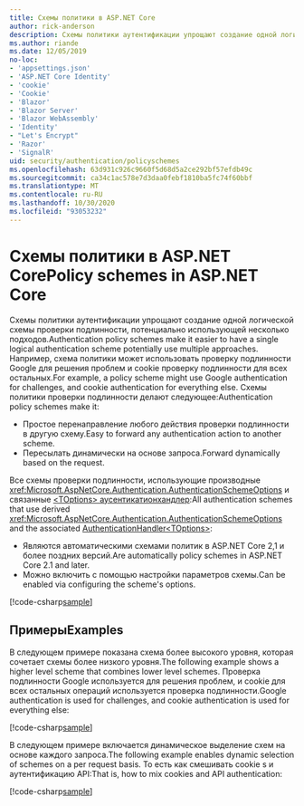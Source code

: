 ```yaml
---
title: Схемы политики в ASP.NET Core
author: rick-anderson
description: Схемы политики аутентификации упрощают создание одной логической схемы проверки подлинности
ms.author: riande
ms.date: 12/05/2019
no-loc:
- 'appsettings.json'
- 'ASP.NET Core Identity'
- 'cookie'
- 'Cookie'
- 'Blazor'
- 'Blazor Server'
- 'Blazor WebAssembly'
- 'Identity'
- "Let's Encrypt"
- 'Razor'
- 'SignalR'
uid: security/authentication/policyschemes
ms.openlocfilehash: 63d931c926c9660f5d68d5a2ce292bf57efdb49c
ms.sourcegitcommit: ca34c1ac578e7d3daa0febf1810ba5fc74f60bbf
ms.translationtype: MT
ms.contentlocale: ru-RU
ms.lasthandoff: 10/30/2020
ms.locfileid: "93053232"
---
```

# <a name="policy-schemes-in-aspnet-core"></a><span data-ttu-id="c465a-103">Схемы политики в ASP.NET Core</span><span class="sxs-lookup"><span data-stu-id="c465a-103">Policy schemes in ASP.NET Core</span></span>

<span data-ttu-id="c465a-104">Схемы политики аутентификации упрощают создание одной логической схемы проверки подлинности, потенциально использующей несколько подходов.</span><span class="sxs-lookup"><span data-stu-id="c465a-104">Authentication policy schemes make it easier to have a single logical authentication scheme potentially use multiple approaches.</span></span> <span data-ttu-id="c465a-105">Например, схема политики может использовать проверку подлинности Google для решения проблем и cookie проверку подлинности для всех остальных.</span><span class="sxs-lookup"><span data-stu-id="c465a-105">For example, a policy scheme might use Google authentication for challenges, and cookie authentication for everything else.</span></span> <span data-ttu-id="c465a-106">Схемы политики проверки подлинности делают следующее:</span><span class="sxs-lookup"><span data-stu-id="c465a-106">Authentication policy schemes make it:</span></span>

* <span data-ttu-id="c465a-107">Простое перенаправление любого действия проверки подлинности в другую схему.</span><span class="sxs-lookup"><span data-stu-id="c465a-107">Easy to forward any authentication action to another scheme.</span></span>
* <span data-ttu-id="c465a-108">Пересылать динамически на основе запроса.</span><span class="sxs-lookup"><span data-stu-id="c465a-108">Forward dynamically based on the request.</span></span>

<span data-ttu-id="c465a-109">Все схемы проверки подлинности, использующие производные <xref:Microsoft.AspNetCore.Authentication.AuthenticationSchemeOptions> и связанные [ \<TOptions> аусентикатионхандлер](/dotnet/api/microsoft.aspnetcore.authentication.authenticationhandler-1):</span><span class="sxs-lookup"><span data-stu-id="c465a-109">All authentication schemes that use derived <xref:Microsoft.AspNetCore.Authentication.AuthenticationSchemeOptions> and the associated [AuthenticationHandler\<TOptions>](/dotnet/api/microsoft.aspnetcore.authentication.authenticationhandler-1):</span></span>

* <span data-ttu-id="c465a-110">Являются автоматическими схемами политик в ASP.NET Core 2,1 и более поздних версий.</span><span class="sxs-lookup"><span data-stu-id="c465a-110">Are automatically policy schemes in ASP.NET Core 2.1 and later.</span></span>
* <span data-ttu-id="c465a-111">Можно включить с помощью настройки параметров схемы.</span><span class="sxs-lookup"><span data-stu-id="c465a-111">Can be enabled via configuring the scheme's options.</span></span>

[!code-csharp[sample](policyschemes/samples/AuthenticationSchemeOptions.cs?name=snippet)]

## <a name="examples"></a><span data-ttu-id="c465a-112">Примеры</span><span class="sxs-lookup"><span data-stu-id="c465a-112">Examples</span></span>

<span data-ttu-id="c465a-113">В следующем примере показана схема более высокого уровня, которая сочетает схемы более низкого уровня.</span><span class="sxs-lookup"><span data-stu-id="c465a-113">The following example shows a higher level scheme that combines lower level schemes.</span></span> <span data-ttu-id="c465a-114">Проверка подлинности Google используется для решения проблем, и cookie для всех остальных операций используется проверка подлинности.</span><span class="sxs-lookup"><span data-stu-id="c465a-114">Google authentication is used for challenges, and cookie authentication is used for everything else:</span></span>

[!code-csharp[sample](policyschemes/samples/Startup.cs?name=snippet1)]

<span data-ttu-id="c465a-115">В следующем примере включается динамическое выделение схем на основе каждого запроса.</span><span class="sxs-lookup"><span data-stu-id="c465a-115">The following example enables dynamic selection of schemes on a per request basis.</span></span> <span data-ttu-id="c465a-116">То есть как смешивать cookie s и аутентификацию API:</span><span class="sxs-lookup"><span data-stu-id="c465a-116">That is, how to mix cookies and API authentication:</span></span>

 <!-- REVIEW, missing If set in public Func<HttpContext, string> ForwardDefaultSelector -->

[!code-csharp[sample](policyschemes/samples/Startup.cs?name=snippet2)]
